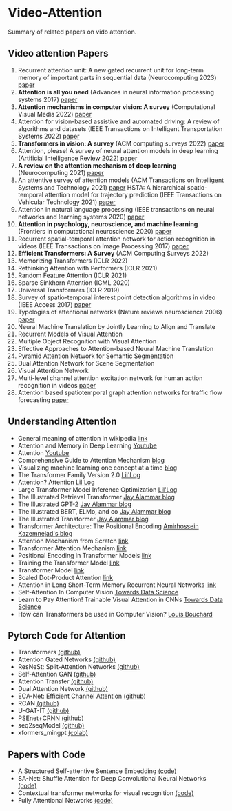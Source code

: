 # Video-Attention
Summary of related papers on vido attention. 
## Video attention Papers

1. Recurrent attention unit: A new gated recurrent unit for long-term memory of important parts in sequential data (Neurocomputing 2023) [paper](https://www.sciencedirect.com/science/article/abs/pii/S0925231222013339)
2. **Attention is all you need** (Advances in neural information processing systems 2017) [paper](https://proceedings.neurips.cc/paper/2017/hash/3f5ee243547dee91fbd053c1c4a845aa-Abstract.html)
3. **Attention mechanisms in computer vision: A survey** (Computational Visual Media 2022) [paper](https://link.springer.com/article/10.1007/s41095-022-0271-y) 
4.  Attention for vision-based assistive and automated driving: A review of algorithms and datasets (IEEE Transactions on Intelligent Transportation Systems 2022) [paper](https://ieeexplore.ieee.org/abstract/document/9827989/)
5.  **Transformers in vision: A survey** (ACM computing surveys 2022) [paper](https://dl.acm.org/doi/abs/10.1145/3505244)
6.  Attention, please! A survey of neural attention models in deep learning (Artificial Intelligence Review 2022) [paper](https://link.springer.com/article/10.1007/s10462-022-10148-x)
7. **A review on the attention mechanism of deep learning** (Neurocomputing 2021) [paper](https://www.sciencedirect.com/science/article/abs/pii/S092523122100477X)
8.  An attentive survey of attention models (ACM Transactions on Intelligent Systems and Technology 2021) [paper](https://dl.acm.org/doi/abs/10.1145/3465055)
HSTA: A hierarchical spatio-temporal attention model for trajectory prediction (IEEE Transactions on Vehicular Technology 2021) [paper](https://ieeexplore.ieee.org/abstract/document/9548801)
8. Attention in natural language processing (IEEE transactions on neural networks and learning systems 2020) [paper](https://ieeexplore.ieee.org/abstract/document/9194070)
9.  **Attention in psychology, neuroscience, and machine learning** (Frontiers in computational neuroscience 2020) [paper](https://www.frontiersin.org/articles/10.3389/fncom.2020.00029/full)
10. Recurrent spatial-temporal attention network for action recognition in videos (IEEE Transactions on Image Processing 2017) [paper](https://ieeexplore.ieee.org/abstract/document/8123939)
11. **Efficient Transformers: A Survey** (ACM Computing Surveys 2022)
12. Memorizing Transformers (ICLR 2022)
13. Rethinking Attention with Performers (ICLR 2021)
14. Random Feature Attention (ICLR 2021)
15. Sparse Sinkhorn Attention (ICML 2020)
16. Universal Transformers (ICLR 2019)
17. Survey of spatio-temporal interest point detection algorithms in video (IEEE Access 2017) [paper](https://ieeexplore.ieee.org/abstract/document/7944559)
18. Typologies of attentional networks (Nature reviews neuroscience 2006) [paper](https://www.nature.com/articles/nrn1903)
19. Neural Machine Translation by Jointly Learning to Align and Translate
20.  Recurrent Models of Visual Attention
21.  Multiple Object Recognition with Visual Attention
22.  Effective Approaches to Attention-based Neural Machine Translation
23.  Pyramid Attention Network for Semantic Segmentation
24.  Dual Attention Network for Scene Segmentation
25.  Visual Attention Network
26. Multi-level channel attention excitation network for human action recognition in videos [paper](https://www.sciencedirect.com/science/article/abs/pii/S092359652300022X)
27. Attention based spatiotemporal graph attention networks for traffic flow forecasting [paper](https://www.sciencedirect.com/science/article/abs/pii/S0020025522005679)


## Understanding Attention
* General meaning of attention in wikipedia [link](https://en.wikipedia.org/wiki/Attention_(machine_learning))
* Attention and Memory in Deep Learning [Youtube](https://www.youtube.com/watch?v=AIiwuClvH6k)
* Attention [Youtube](https://www.youtube.com/watch?v=YAgjfMR9R_M)
* Comprehensive Guide to Attention Mechanism [blog](https://www.analyticsvidhya.com/blog/2019/11/comprehensive-guide-attention-mechanism-deep-learning/)
* Visualizing machine learning one concept at a time [blog](https://jalammar.github.io/)
* The Transformer Family Version 2.0 [Lil'Log](https://lilianweng.github.io/posts/2023-01-27-the-transformer-family-v2/)
* Attention? Attention [Lil'Log](https://lilianweng.github.io/posts/2018-06-24-attention/#a-family-of-attention-mechanisms)
* Large Transformer Model Inference Optimization [Lil'Log](https://lilianweng.github.io/posts/2023-01-10-inference-optimization/)
* The Illustrated Retrieval Transformer [Jay Alammar blog](https://jalammar.github.io/illustrated-retrieval-transformer/)
* The Illustrated GPT-2 [Jay Alammar blog](https://jalammar.github.io/illustrated-gpt2/)
* The Illustrated BERT, ELMo, and co [Jay Alammar blog](https://jalammar.github.io/illustrated-bert/)
* The Illustrated Transformer [Jay Alammar blog](https://jalammar.github.io/illustrated-transformer/)
* Transformer Architecture: The Positional Encoding [Amirhossein Kazemnejad's blog](https://kazemnejad.com/blog/transformer_architecture_positional_encoding/)
* Attention Mechanism from Scratch [link](https://machinelearningmastery.com/the-attention-mechanism-from-scratch/)
* Transformer Attention Mechanism [link](https://machinelearningmastery.com/the-transformer-attention-mechanism/)
* Positional Encoding in Transformer Models [link](https://machinelearningmastery.com/a-gentle-introduction-to-positional-encoding-in-transformer-models-part-1/)
* Training the Transformer Model [link](https://machinelearningmastery.com/training-the-transformer-model/)
* Transformer Model [link](https://machinelearningmastery.com/the-transformer-model/)
* Scaled Dot-Product Attention [link](https://machinelearningmastery.com/how-to-implement-scaled-dot-product-attention-from-scratch-in-tensorflow-and-keras/)
* Attention in Long Short-Term Memory Recurrent Neural Networks [link](https://machinelearningmastery.com/attention-long-short-term-memory-recurrent-neural-networks/)
* Self-Attention In Computer Vision [Towards Data Science](https://towardsdatascience.com/self-attention-in-computer-vision-2782727021f6)
* Learn to Pay Attention! Trainable Visual Attention in CNNs [Towards Data Science](https://towardsdatascience.com/learn-to-pay-attention-trainable-visual-attention-in-cnns-87e2869f89f1)
* How can Transformers be used in Computer Vision? [Louis Bouchard](https://www.louisbouchard.ai/will-transformers-replace-cnns-for-vision/)
## Pytorch Code for Attention
* Transformers [(github)](https://github.com/huggingface/transformers)
* Attention Gated Networks [(github)](https://github.com/ozan-oktay/Attention-Gated-Networks)
* ResNeSt: Split-Attention Networks [(github)](https://github.com/zhanghang1989/ResNeSt)
* Self-Attention GAN [(github)](https://github.com/heykeetae/Self-Attention-GAN)
* Attention Transfer [(github)](https://github.com/szagoruyko/attention-transfer)
* Dual Attention Network [(github)](https://github.com/junfu1115/DANet)
* ECA-Net: Efficient Channel Attention [(github)](https://github.com/BangguWu/ECANet)
* RCAN [(github)](https://github.com/yulunzhang/RCAN)
* U-GAT-IT [(github)](https://github.com/znxlwm/UGATIT-pytorch)
* PSEnet+CRNN [(github)](https://github.com/rahzaazhar/PAN-PSEnet)
* seq2seqModel [(github)](https://github.com/sudhirNallam/seq2seqModel)
* xformers_mingpt [(colab)](https://colab.research.google.com/github/facebookresearch/xformers/blob/main/docs/source/xformers_mingpt.ipynb)

## Papers with Code
* A Structured Self-attentive Sentence Embedding [(code)](https://github.com/kaushalshetty/Structured-Self-Attention)
* SA-Net: Shuffle Attention for Deep Convolutional Neural Networks [(code)](https://github.com/wofmanaf/SA-Net)
* Contextual transformer networks for visual recognition [(code)](https://github.com/yehli/imagenetmodel)
* Fully Attentional Networks [(code)](https://github.com/nvlabs/fan)


